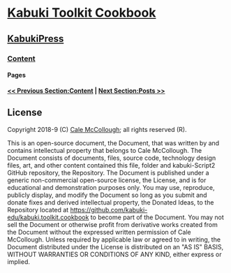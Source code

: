 # [Kabuki Toolkit Cookbook](../../readme.md)

## [KabukiPress](../readme.md)

### [Content](./readme.md)

#### Pages



**[<< Previous Section:Content](./readme.md) | [Next Section:Posts >>](posts.md)**

## License

Copyright 2018-9 (C) [Cale McCollough](https://calemccollough.github.io); all rights reserved (R).

This is an open-source document, the Document, that was written by and contains intellectual property that belongs to Cale McCollough. The Document consists of documents, files, source code, technology design files, art, and other content contained this file, folder and kabuki-Script2 GitHub repository, the Repository. The Document is published under a generic non-commercial open-source license, the License, and is for educational and demonstration purposes only. You may use, reproduce, publicly display, and modify the Document so long as you submit and donate fixes and derived intellectual property, the Donated Ideas, to the Repository located at <https://github.com/kabuki-edu/kabuki.toolkit.cookbook> to become part of the Document. You may not sell the Document or otherwise profit from derivative works created from the Document without the expressed written permission of Cale McCollough. Unless required by applicable law or agreed to in writing, the Document distributed under the License is distributed on an "AS IS" BASIS, WITHOUT WARRANTIES OR CONDITIONS OF ANY KIND, either express or implied.
